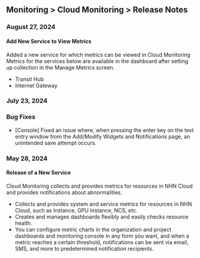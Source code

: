 ## Monitoring > Cloud Monitoring > Release Notes

### August 27, 2024

#### Add New Service to View Metrics

Added a new service for which metrics can be viewed in Cloud Monitoring  
Metrics for the services below are available in the dashboard after setting up collection in the Manage Metrics screen.
* Transit Hub
* Internet Gateway

### July 23, 2024

### Bug Fixes
* [Console] Fixed an issue where, when pressing the enter key on the text entry window from the Add/Modify Widgets and Notifications page, an unintended save attempt occurs.

### May 28, 2024

#### Release of a New Service
Cloud Monitoring collects and provides metrics for resources in NHN Cloud and provides notifications about abnormalities. 
* Collects and provides system and service metrics for resources in NHN Cloud, such as Instance, GPU Instance, NCS, etc.
* Creates and manages dashboards flexibly and easily checks resource health.
* You can configure metric charts in the organization and project dashboards and monitoring console in any form you want, and when a metric reaches a certain threshold, notifications can be sent via email, SMS, and more to predetermined notification recipients.
